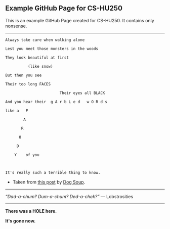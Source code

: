 ## Example GitHub Page for CS-HU250

This is an example GitHub Page created for CS-HU250. It contains only nonsense.

------

    Always take care when walking alone

    Lest you meet those monsters in the woods

    They look beautiful at first

              (like snow)
    
    But then you see
    
    Their too long FACES
    
                            Their eyes all BLACK
    
    And you hear their  g A r b L e d   w O R d s
    
    like a   P
    
            A
    
           R
    
          O
     
         D
    
        Y    of you
        
        
    
    It's really such a terrible thing to know.
- Taken from [this post](https://sparrowlucero.tumblr.com/post/157711020085/lie-close-laura-said-pricking-up-her-golden) by [Dog Soup](https://sparrowlucero.tumblr.com/).

------

_“Dad-a-chum? Dum-a-chum? Ded-a-chek?”_
— Lobstrosities

------

**There was a HOLE here.**

**It's gone now.**
